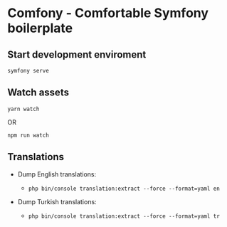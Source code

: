 # Comfony - Comfortable Symfony boilerplate

## Start development enviroment
```
symfony serve
```

## Watch assets
```
yarn watch
```
OR
```
npm run watch
```

## Translations
- Dump English translations:
  - ```
    php bin/console translation:extract --force --format=yaml en
    ```
- Dump Turkish translations:
  - ```
    php bin/console translation:extract --force --format=yaml tr
    ```
